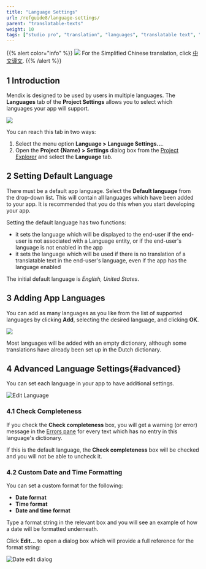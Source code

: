 ```yaml
---
title: "Language Settings"
url: /refguide8/language-settings/
parent: "translatable-texts"
weight: 10
tags: ["studio pro", "translation", "languages", "translatable text", "add language", "date format", "completeness"]
---
```


{{% alert color="info" %}}
<img src="/attachments/china.png" style="display: inline-block; margin: 0" /> For the Simplified Chinese translation, click [中文译文](https://cdn.mendix.tencent-cloud.com/documentation/refguide8/language-settings.pdf).
{{% /alert %}}

## 1 Introduction

Mendix is designed to be used by users in multiple languages. The **Languages** tab of the **Project Settings** allows you to select which languages your app will support.

![](/attachments/refguide8/modeling/menus/translatable-texts/language-settings/01_project_settings.png)

You can reach this tab in two ways:

1. Select the menu option **Language > Language Settings…**.
2. Open the **Project {Name} > Settings** dialog box from the [Project Explorer](/refguide8/project-explorer/) and select the **Language** tab.

## 2 Setting Default Language

There must be a default app language. Select the **Default language** from the drop-down list. This will contain all languages which have been added to your app. It is recommended that you do this when you start developing your app.

Setting the default language has two functions:

* it sets the language which will be displayed to the end-user if the end-user is not associated with a Language entity, or if the end-user's language is not enabled in the app
* it sets the language which will be used if there is no translation of a translatable text in the end-user's language, even if the app has the language enabled

The initial default language is *English, United States*.

## 3 Adding App Languages

You can add as many languages as you like from the list of supported languages by clicking **Add**, selecting the desired language, and clicking **OK**.

![](/attachments/refguide8/modeling/menus/translatable-texts/language-settings/add-language.png)

Most languages will be added with an empty dictionary, although some translations have already been set up in the Dutch dictionary.

## 4 Advanced Language Settings{#advanced}

You can set each language in your app to have additional settings.

![Edit Language](/attachments/refguide8/modeling/menus/translatable-texts/language-settings/edit-language.png)

### 4.1 Check Completeness

If you check the **Check completeness** box, you will get a warning (or error) message in the [Errors pane](/refguide8/errors-pane/) for every text which has no entry in this language's dictionary.

If this is the default language, the **Check completeness** box will be checked and you will not be able to uncheck it.

### 4.2 Custom Date and Time Formatting

You can set a custom format for the following:

* **Date format**
* **Time format**
* **Date and time format**

Type a format string in the relevant box and you will see an example of how a date will be formatted underneath.

Click **Edit…** to open a dialog box which will provide a full reference for the format string:

![Date edit dialog](/attachments/refguide8/modeling/menus/translatable-texts/language-settings/date-format.png)
